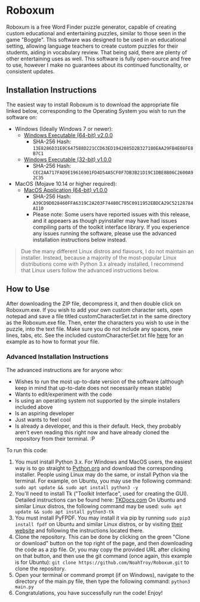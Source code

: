 # Roboxum
Roboxum is a free Word Finder puzzle generator, capable of creating custom educational and entertaining puzzles, similar to those seen in the game "Boggle". This software was designed to be used in an educational setting, allowing language teachers to create custom puzzles for their students, aiding in vocabulary review. That being said, there are plenty of other entertaining uses as well. This software is fully open-source and free to use, however I make no guarantees about its continued functionality, or consistent updates.
## Installation Instructions
The easiest way to install Roboxum is to download the appropriate file linked below, corresponding to the Operating System you wish to run the software on:

 - Windows (Ideally Windows 7 or newer):
 	 - [Windows Executable (64-bit) v2.0.0](https://github.com/NoahTroy/Roboxum/releases/download/v2.0.0/Roboxum_v2.0.0_Windows.64-bit.zip)
	 	 - SHA-256 Hash: `13E8286D31E0C647588D221CCD63ED1942085D2B327180EAA29FB4E08FE8B7C1`
	 - [Windows Executable (32-bit) v1.0.0](https://github.com/NoahTroy/Roboxum/releases/download/v1.0.0/Roboxum_v1.0.0_Windows.32-bit.zip)
	 	 - SHA-256 Hash: `CEC2AA717FAD9E19616901FD4D54A5CF0F7DB3B21D19C1DBE8B06C2600A92C35`
 - MacOS (Mojave 10.14 or higher required):
 	 - [MacOS Application (64-bit) v1.0.0](https://github.com/NoahTroy/Roboxum/releases/download/v1.0.0/Roboxum_v1.0.0_MacOS.64-bit.app.zip)
	 	 - SHA-256 Hash: `A39CD9D028460FFA6319C2A203F74480C795C0911952EBDCA29C52128784A110`
		 - Please note: Some users have reported issues with this release, and it appeaers as though pyinstaller may have had issues compiling parts of the toolkit interface library. If you experience any issues running the software, please use the advanced installation instructions below instead.
> Due the many different Linux distros and flavours, I do not maintain an installer. Instead, because a majority of the most-popular Linux distributions come with Python 3.x already installed, I recommend that Linux users follow the advanced instructions below.
## How to Use
After downloading the ZIP file, decompress it, and then double click on Roboxum.exe. If you wish to add your own custom character sets, open notepad and save a file titled customCharacterSet.txt in the same directory as the Roboxum.exe file. Then, enter the characters you wish to use in the puzzle, into the text file. Make sure you do not include any spaces, new lines, tabs, etc. See the included customCharacterSet.txt file [here](https://github.com/NoahTroy/Roboxum/blob/master/customCharacterSet.txt) for an example as to how to format your file.
### Advanced Installation Instructions
The advanced instructions are for anyone who:

 - Wishes to run the most up-to-date version of the software (although keep in mind that up-to-date does not necessarily mean stable)
 - Wants to edit/experiment with the code
 - Is using an operating system not supported by the simple installers included above
 - Is an aspiring developer
 - Just wants to feel cool
 - Is already a developer, and this is their default. Heck, they probably aren't even reading this right now and have already cloned the repository from their terminal. :P

To run this code:

 1. You must install Python 3.x. For Windows and MacOS users, the easiest way is to go straight to [Python.org](https://www.python.org/downloads/) and download the corresponding installer. People using Linux may do the same, or install Python via the terminal. For example, on Ubuntu, you may use the following command: `sudo apt update && sudo apt install python3 -y` 
 2. You'll need to install Tk ("Toolkit Interface", used for creating the GUI). Detailed instructions can be found here: [TKDocs.com](https://tkdocs.com/tutorial/install.html) On Ubuntu and similar Linux distros, the following command may be used: `sudo apt update && sudo apt install python3-tk`
 3. You must install PyFPDF. You may install it via pip by running `sudo pip3 install fpdf` on Ubuntu and similar Linux distros, or by visiting [their website](https://pyfpdf.readthedocs.io/en/latest/#installation) and following the instructions located there.
 4. Clone the repository. This can be done by clicking on the green "Clone or download" button on the top right of the page, and then downloading the code as a zip file. Or, you may copy the provided URL after clicking on that button, and then use the git command (once again, this example is for Ubuntu): `git clone https://github.com/NoahTroy/Roboxum.git` to clone the repository.
 5. Open your terminal or command prompt (if on Windows), navigate to the directory of the main.py file, then type the following command: `python3 main.py`
 6. Congratulations, you have successfully run the code! Enjoy!
